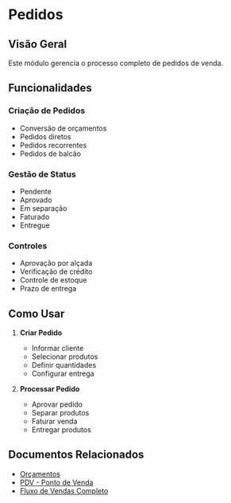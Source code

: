 # Pedidos

## Visão Geral

Este módulo gerencia o processo completo de pedidos de venda.

## Funcionalidades

### Criação de Pedidos
- Conversão de orçamentos
- Pedidos diretos
- Pedidos recorrentes
- Pedidos de balcão

### Gestão de Status
- Pendente
- Aprovado
- Em separação
- Faturado
- Entregue

### Controles
- Aprovação por alçada
- Verificação de crédito
- Controle de estoque
- Prazo de entrega

## Como Usar

1. **Criar Pedido**
   - Informar cliente
   - Selecionar produtos
   - Definir quantidades
   - Configurar entrega

2. **Processar Pedido**
   - Aprovar pedido
   - Separar produtos
   - Faturar venda
   - Entregar produtos

## Documentos Relacionados

- [Orçamentos](orcamentos.md)
- [PDV - Ponto de Venda](pdv.md)
- [Fluxo de Vendas Completo](../../fluxos/fluxo-vendas-completo.md)
